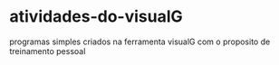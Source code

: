 # atividades-do-visualG
programas simples criados na ferramenta visualG com o proposito de treinamento pessoal
